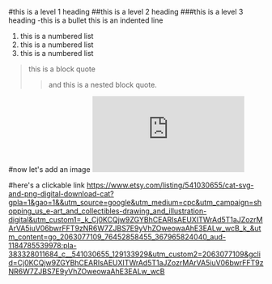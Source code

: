 #this is a level 1 heading
##this is a level 2 heading
###this is a level 3 heading 
-this is a bullet 
  this is an indented line
  1. this is a numbered list 
  2. this is a numbered list 
  3. this is a numbered list 

> this is a block quote 
>> and this is a nested block quote. 

#now let's add an image
![Alt text](https://www.wayfair.com/WallsByMe--Cat-Peel-and-Stick-Wallpaper-Panel-ANI_5034_S2XFT_V-L6161-K~WABM1944.html?refid=GX560448448501-WABM1944_59698803&device=c&ptid=1334988178721&network=g&targetid=aud-352581794566:pla-1334988178721&channel=GooglePLA&ireid=149186465&fdid=1817&PiID%5B%5D=59698803&gclid=Cj0KCQjw9ZGYBhCEARIsAEUXITX5ldIC6hSmSVsbP0u2lF8qByk4eq5AWPkZtHpbS22ThewDvqNP_JAaAtOdEALw_wcB.jpg "Optional title")

#here's a clickable link 
<https://www.etsy.com/listing/541030655/cat-svg-and-png-digital-download-cat?gpla=1&gao=1&&utm_source=google&utm_medium=cpc&utm_campaign=shopping_us_e-art_and_collectibles-drawing_and_illustration-digital&utm_custom1=_k_Cj0KCQjw9ZGYBhCEARIsAEUXITWrAd5T1aJZozrMArVA5iuV06bwrFFT9zNR6W7ZJBS7E9yVhZOweowaAhE3EALw_wcB_k_&utm_content=go_2063077109_76452858455_367965824040_aud-1184785539978:pla-383328011684_c__541030655_129133929&utm_custom2=2063077109&gclid=Cj0KCQjw9ZGYBhCEARIsAEUXITWrAd5T1aJZozrMArVA5iuV06bwrFFT9zNR6W7ZJBS7E9yVhZOweowaAhE3EALw_wcB>
